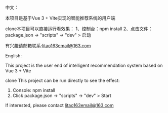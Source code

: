 
中文：

本项目是基于Vue 3 + Vite实现的智能推荐系统的用户端

clone本项目可以直接运行看效果：
1、控制台：npm install
2、点击文件： package.json -> "scripts" -> "dev" > 启动

有兴趣请邮箱联系:litao163email@163.com


English:

This project is the user end of intelligent recommendation system based on Vue 3 + Vite

clone This project can be run directly to see the effect:
1. Console: npm install
2. Click package.json -> "scripts" -> "dev" > Start

If interested, please contact litao163email@163.com